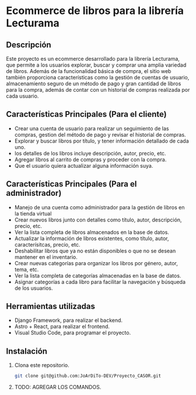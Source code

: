 # Ecommerce de libros para la librería Lecturama

## Descripción
Este proyecto es un ecommerce desarrollado para la librería Lecturama, que permite a los usuarios explorar, buscar y comprar una amplia variedad de libros. Además de la funcionalidad básica de compra, el sitio web también proporciona características como la gestión de cuentas de usuario, almacenamiento seguro de un método de pago y gran cantidad de libros para la compra, además de contar con un historial de compras realizada por cada usuario.

## Características Principales (Para el cliente)
- Crear una cuenta de usuario para realizar un seguimiento de las compras, gestion del método de pago y revisar el historial de compras.
- Explorar y buscar libros por título, y tener información detallado de cada uno.
- los detalles de los libros incluye descripción, autor, precio, etc.
- Agregar libros al carrito de compras y proceder con la compra.
- Que el usuario quiera actualizar alguna información suya.

## Características Principales (Para el administrador)
- Manejo de una cuenta como administrador para la gestión de libros en la tienda virtual
- Crear nuevos libros junto con detalles como título, autor, descripción, precio, etc.
- Ver la lista completa de libros almacenados en la base de datos.
- Actualizar la información de libros existentes, como título, autor, caracterísitcas, precio, etc.
- Deshabilitar libros que ya no están disponibles o que no se desean mantener en el inventario.
- Crear nuevas categorías para organizar los libros por género, autor, tema, etc.
- Ver la lista completa de categorías almacenadas en la base de datos.
- Asignar categorías a cada libro para facilitar la navegación y búsqueda de los usuarios.

## Herramientas utilizadas
- Django Framework, para realizar el backend.
- Astro + React, para realizar el frontend.
- Visual Studio Code, para programar el proyecto.

## Instalación
1. Clona este repositorio.
   ```bash
   git clone git@github.com:JoArDiTo-DEV/Proyecto_CASOR.git
   ```
2.  TODO: AGREGAR LOS COMANDOS.
